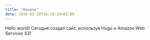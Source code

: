 ```yaml
---
title: "Начало"
date: 2018-05-18T16:19:34+03:00
---
```

 Hello world! 
 Сегодня создал сайт, используя Hugo и Amazon Web Services S3!
